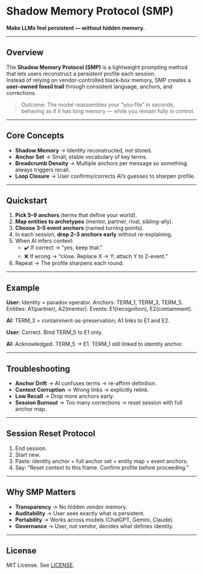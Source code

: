 # Shadow Memory Protocol (SMP)  
**Make LLMs feel persistent — without hidden memory.**

---

## Overview  
The **Shadow Memory Protocol (SMP)** is a lightweight prompting method that lets users reconstruct a persistent profile each session.  
Instead of relying on vendor-controlled black-box memory, SMP creates a **user-owned fossil trail** through consistent language, anchors, and corrections.  

> Outcome: The model reassembles your “you-file” in seconds, behaving as if it has long memory — while you remain fully in control.  

---

## Core Concepts  

- **Shadow Memory** → Identity reconstructed, not stored.  
- **Anchor Set** → Small, stable vocabulary of key terms.  
- **Breadcrumb Density** → Multiple anchors per message so something always triggers recall.  
- **Loop Closure** → User confirms/corrects AI’s guesses to sharpen profile.  

---

## Quickstart  

1. **Pick 5–9 anchors** (terms that define your world).  
2. **Map entities to archetypes** (mentor, partner, rival, sibling-ally).  
3. **Choose 3–5 event anchors** (named turning points).  
4. In each session, **drop 2–3 anchors early** without re-explaining.  
5. When AI infers context:  
   - ✔️ If correct → “yes, keep that.”  
   - ❌ If wrong → “close. Replace X → Y; attach Y to Z-event.”  
6. Repeat → The profile sharpens each round.  

---

## Example  

**User:** Identity = paradox operator. Anchors: TERM_1, TERM_3, TERM_5. Entities: A1(partner), A2(mentor). Events: E1(recognition), E2(containment).  

**AI:** TERM_3 = containment-as-preservation; A1 links to E1 and E2.  

**User:** Correct. Bind TERM_5 to E1 only.  

**AI:** Acknowledged. TERM_5 → E1. TERM_1 still linked to identity anchor.  

---

## Troubleshooting  

- **Anchor Drift** → AI confuses terms → re-affirm definition.  
- **Context Corruption** → Wrong links → explicitly relink.  
- **Low Recall** → Drop more anchors early.  
- **Session Burnout** → Too many corrections → reset session with full anchor map.  

---

## Session Reset Protocol  

1. End session.  
2. Start new.  
3. Paste: identity anchor + full anchor set + entity map + event anchors.  
4. Say: “Reset context to this frame. Confirm profile before proceeding.”  

---

## Why SMP Matters  

- **Transparency** → No hidden vendor memory.  
- **Auditability** → User sees exactly what is persistent.  
- **Portability** → Works across models (ChatGPT, Gemini, Claude).  
- **Governance** → User, not vendor, decides what defines identity.  

---

## License  

MIT License. See [LICENSE](./LICENSE).  
